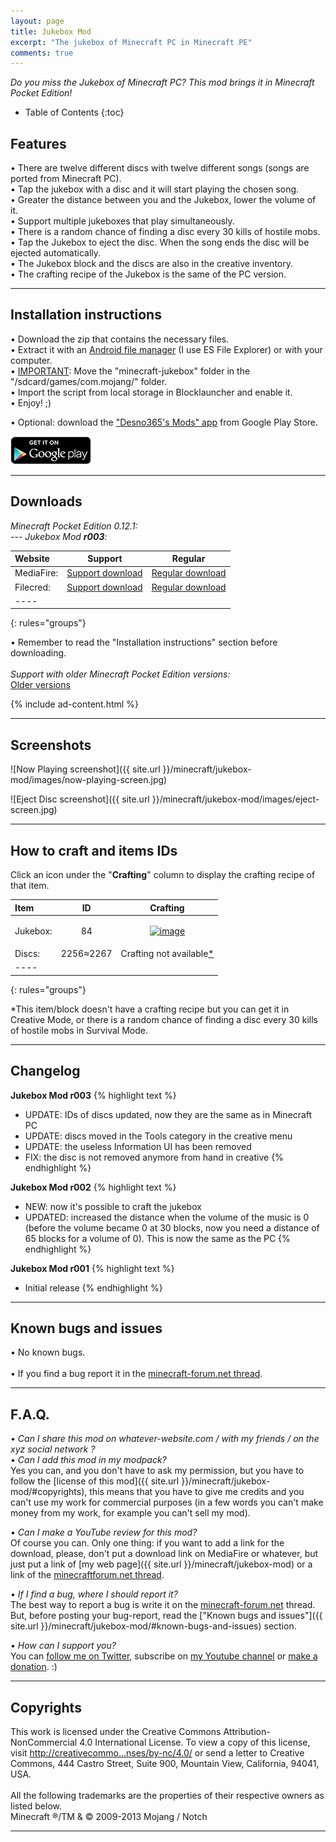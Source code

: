 ```yaml
---
layout: page
title: Jukebox Mod
excerpt: "The jukebox of Minecraft PC in Minecraft PE"
comments: true
---
```


<i>Do you miss the Jukebox of Minecraft PC? This mod brings it in Minecraft Pocket Edition!</i>

* Table of Contents
{:toc}

## Features

• There are twelve different discs with twelve different songs (songs are ported from Minecraft PC).<br>
• Tap the jukebox with a disc and it will start playing the chosen song.<br>
• Greater the distance between you and the Jukebox, lower the volume of it.<br>
• Support multiple jukeboxes that play simultaneously.<br>
• There is a random chance of finding a disc every 30 kills of hostile mobs.<br>
• Tap the Jukebox to eject the disc. When the song ends the disc will be ejected automatically.<br>
• The Jukebox block and the discs are also in the creative inventory.<br>
• The crafting recipe of the Jukebox is the same of the PC version.


---

## Installation instructions

• Download the zip that contains the necessary files.<br>
• Extract it with an [Android file manager](http://lmgtfy.com/?q=file+manager+android) (I use ES File Explorer) or with your computer.<br>
• <u>IMPORTANT</u>: Move the "minecraft-jukebox" folder in the "/sdcard/games/com.mojang/" folder.<br>
• Import the script from local storage in Blocklauncher and enable it.<br>
• Enjoy! ;)

• Optional: download the ["Desno365's Mods" app](https://play.google.com/store/apps/details?id=com.desno365.mods) from Google Play Store.

<a href="https://play.google.com/store/apps/details?id=com.desno365.mods">
  <img alt="Get it on Google Play"
       src="/images/en_generic_rgb_wo_45.png" />
</a>

---

## Downloads

<i>Minecraft Pocket Edition 0.12.1:</i><br>
<i> --- Jukebox Mod <b>r003</b>:</i>

| Website | Support | Regular |
|:--------|:-------:|:-------:|
| MediaFire:       | [Support download](http://adf.ly/1Oelfw) | [Regular download](http://www.mediafire.com/download/h850c9f8sfr1obw/Jukebox_Mod_r003_Desno365.zip) |
| Filecred:        | [Support download](http://adf.ly/1OelWP) | [Regular download](http://filecred.com/A18AG560) |
|----
{: rules="groups"}

• Remember to read the "Installation instructions" section before downloading.
<br><br>
<i>Support with older Minecraft Pocket Edition versions:</i><br>
<a href="{{ site.url }}/minecraft/jukebox-mod/older-versions" class="btn" style="margin-top:4px;">Older versions</a>

{% include ad-content.html %}

---

## Screenshots

![Now Playing screenshot]({{ site.url }}/minecraft/jukebox-mod/images/now-playing-screen.jpg)

![Eject Disc screenshot]({{ site.url }}/minecraft/jukebox-mod/images/eject-screen.jpg)

---

## How to craft and items IDs

Click an icon under the "**Crafting**" column to display the crafting recipe of that item.

| Item                         | ID        | Crafting |
|:-----------------------------|:---------:|:--------:|
| Jukebox:                     | 84        | <figure><a href="{{ site.url }}/minecraft/jukebox-mod/images/how-to-craft/crafting/jukebox.jpg"><img src="{{ site.url }}/minecraft/jukebox-mod/images/how-to-craft/icons/jukebox.png" alt="image"></a></figure> |
| Discs:                       | 2256≈2267 | Crafting not available<a href="#crafting-not-available-explanation">*</a> |
|----
{: rules="groups"}

<div id="crafting-not-available-explanation">*This item/block doesn't have a crafting recipe but you can get it in Creative Mode, or there is a random chance of finding a disc every 30 kills of hostile mobs in Survival Mode.</div>

---

## Changelog

**Jukebox Mod r003**
{% highlight text %}
- UPDATE: IDs of discs updated, now they are the same as in Minecraft PC
- UPDATE: discs moved in the Tools category in the creative menu
- UPDATE: the useless Information UI has been removed
- FIX: the disc is not removed anymore from hand in creative
{% endhighlight %}

**Jukebox Mod r002**
{% highlight text %}
- NEW: now it's possible to craft the jukebox
- UPDATED: increased the distance when the volume of the music is 0 (before the volume became 0 at 30 blocks, now you need a distance of 65 blocks for a volume of 0). This is now the same as the PC
{% endhighlight %}

**Jukebox Mod r001**
{% highlight text %}
- Initial release
{% endhighlight %}

---

## Known bugs and issues

• No known bugs.<br><br>
• If you find a bug report it in the [minecraft-forum.net thread][thread].

---

## F.A.Q.

*• Can I share this mod on whatever-website.com / with my friends / on the xyz social network ?*<br>
*• Can I add this mod in my modpack?*<br>
Yes you can, and you don't have to ask my permission, but you have to follow the [license of this mod]({{ site.url }}/minecraft/jukebox-mod/#copyrights), this means that you have to give me credits and you can't use my work for commercial purposes (in a few words you can't make money from my work, for example you can't sell my mod).<br>

*• Can I make a YouTube review for this mod?*<br>
Of course you can. Only one thing: if you want to add a link for the download, please, don't put a download link on MediaFire or whatever, but just put a link of [my web page]({{ site.url }}/minecraft/jukebox-mod) or a link of the [minecraftforum.net thread][thread].<br>

*• If I find a bug, where I should report it?*<br>
The best way to report a bug is write it on the [minecraft-forum.net][thread] thread. But, before posting your bug-report, read the ["Known bugs and issues"]({{ site.url }}/minecraft/jukebox-mod/#known-bugs-and-issues) section.

*• How can I support you?*<br>
You can [follow me on Twitter](https://twitter.com/desno365), subscribe on [my Youtube channel](http://www.youtube.com/channel/UCJQL47nQnsijcaN_7pMsjCQ/videos) or [make a donation](https://www.paypal.com/cgi-bin/webscr?cmd=_s-xclick&hosted_button_id=GBEMKJBA3Z7PG). :)

---

## Copyrights

This work is licensed under the Creative Commons Attribution-NonCommercial 4.0 International License.
To view a copy of this license, visit [http://creativecommo...nses/by-nc/4.0/](http://creativecommons.org/licenses/by-nc/4.0/) or send a letter to Creative Commons, 444 Castro Street, Suite 900, Mountain View, California, 94041, USA.
<br><br>
All the following trademarks are the properties of their respective owners as listed below.<br>
Minecraft ®/TM & © 2009-2013 Mojang / Notch

---

[thread]:    http://www.minecraftforum.net/forums/minecraft-pocket-edition/mcpe-mods-tools/2173829-mod-jukebox-mod-pc-porting-r002-by-desno365
